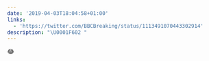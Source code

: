```yaml
---
date: '2019-04-03T18:04:58+01:00'
links:
  - 'https://twitter.com/BBCBreaking/status/1113491070443302914'
description: "\U0001F602 "
---
```

😂 

